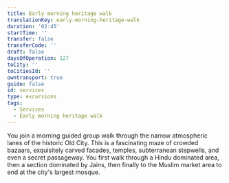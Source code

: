 ```yaml
---
title: Early morning heritage walk
translationKey: early-morning-heritage-walk
duration: '02:45'
startTime: ''
transfer: false
transferCode: ''
draft: false
daysOfOperation: 127
toCity: ''
toCitiesId: ''
owntransport: true
guide: false
id: services
type: excursions
tags:
  - Services
  - Early morning heritage walk
---
```

You join a morning guided group walk through the narrow atmospheric lanes of the historic Old City. This is a fascinating maze of crowded bazaars, exquisitely carved facades, temples, subterranean stepwells, and even a secret passageway. You first walk through a Hindu dominated area, then a section dominated by Jains, then finally to the Muslim market area to end at the city's largest mosque.